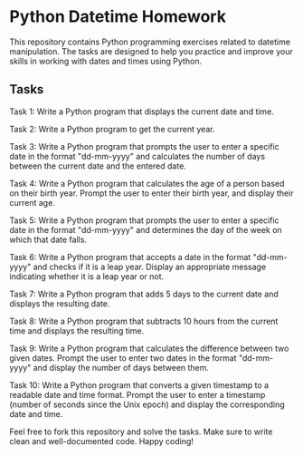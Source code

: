 # Python Datetime Homework

This repository contains Python programming exercises related to datetime manipulation. The tasks are designed to help you practice and improve your skills in working with dates and times using Python.

## Tasks

Task 1:
Write a Python program that displays the current date and time.

Task 2:
Write a Python program to get the current year.

Task 3:
Write a Python program that prompts the user to enter a specific date in the format "dd-mm-yyyy" and calculates the number of days between the current date and the entered date.

Task 4:
Write a Python program that calculates the age of a person based on their birth year. Prompt the user to enter their birth year, and display their current age.

Task 5:
Write a Python program that prompts the user to enter a specific date in the format "dd-mm-yyyy" and determines the day of the week on which that date falls.

Task 6:
Write a Python program that accepts a date in the format "dd-mm-yyyy" and checks if it is a leap year. Display an appropriate message indicating whether it is a leap year or not.

Task 7:
Write a Python program that adds 5 days to the current date and displays the resulting date.

Task 8:
Write a Python program that subtracts 10 hours from the current time and displays the resulting time.

Task 9:
Write a Python program that calculates the difference between two given dates. Prompt the user to enter two dates in the format "dd-mm-yyyy" and display the number of days between them.

Task 10:
Write a Python program that converts a given timestamp to a readable date and time format. Prompt the user to enter a timestamp (number of seconds since the Unix epoch) and display the corresponding date and time.

Feel free to fork this repository and solve the tasks. Make sure to write clean and well-documented code. Happy coding!
